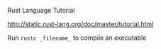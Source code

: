 Rust Language Tutorial

http://static.rust-lang.org/doc/master/tutorial.html

Run `rustc _filename_` to compile an executable